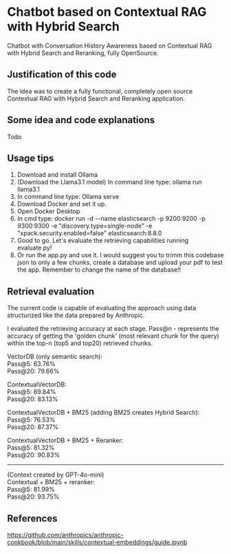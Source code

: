 # Chatbot based on Contextual RAG with Hybrid Search
Chatbot with Conversation History Awareness based on Contextual RAG with Hybrid Search and Reranking, fully OpenSource.

## **Justification of this code**
The idea was to create a fully functional, completely open source Contextual RAG with Hybrid Search and Reranking application.

## Some idea and code explanations 
Todo

## **Usage tips**
1. Download and install Ollama
2. (Download the Llama3.1 model) In command line type: ollama run llama3.1
3. In command line type: Ollama serve
4. Download Docker and set it up.
5. Open Docker Desktop
6. In cmd type: docker run -d --name elasticsearch -p 9200:9200 -p 9300:9300 -e "discovery.type=single-node" -e "xpack.security.enabled=false" elasticsearch:8.8.0
7. Good to go. Let's evaluate the retrieving capabilities running evaluate.py!
8. Or run the app.py and use it. I would suggest you to trimm this codebase json to only a few chunks, create a database and upload your pdf to test the app. Remember to change the name of the database!!

## **Retrieval evaluation** 
The current code is capable of evaluating the approach using data structurized like the data prepared by Anthropic.

I evaluated the retrieving accuracy at each stage. Pass@n - represents the accuracy of getting the 'golden chunk' (most relevant chunk for the query) within the top-n (top5 and top20) retrieved chunks.

VectorDB (only semantic search):<br>
Pass@5: 63.76%<br>
Pass@20: 79.66%<br>

ContextualVectorDB:<br>
Pass@5: 69.84%<br>
Pass@20: 83.13%<br>

ContextualVectorDB + BM25 (adding BM25 creates Hybrid Search):<br>
Pass@5: 76.53%<br>
Pass@20: 87.37%<br>

ContextualVectorDB + BM25 + Reranker:<br>
Pass@5: 81.32%<br>
Pass@20: 90.83%<br>

------------------
(Context created by GPT-4o-mini)<br>
Contextual + BM25 + reranker:<br>
Pass@5: 81.99%<br>
Pass@20: 93.75%<br>

## References
https://github.com/anthropics/anthropic-cookbook/blob/main/skills/contextual-embeddings/guide.ipynb
